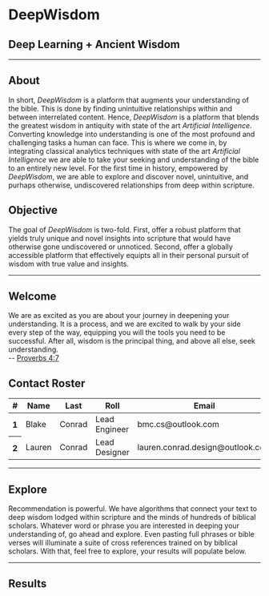 <h1> DeepWisdom </h1>
<h2> Deep Learning + Ancient Wisdom </h2>
<hr>
<h2>About</h2>
<p>In short, <em>DeepWisdom</em> is a platform that augments your understanding of the bible. This is done by finding unintuitive relationships within and between interrelated content. Hence, <em>DeepWisdom</em>
is a platform that blends the greatest wisdom in antiquity with state of the art <em>Artificial Intelligence</em>. Converting knowledge into understanding is one of the most profound and challenging tasks a human can face. This is where we come in, by integrating classical analytics techniques with state of the art <em>Artificial Intelligence</em> we are able to take your seeking and understanding of the bible to an entirely new level. For the first time in history, empowered by <em>DeepWisdom</em>, we are able to explore and discover novel, unintuitive, and purhaps otherwise, undiscovered relationships from deep within scripture. </p>

<h2>Objective</h2>
<p>
The goal of <em>DeepWisdom</em> is two-fold. First, offer a robust platform that yields truly unique and novel insights into scripture that would have otherwise gone undiscovered or unnoticed. Second, offer a globally accessible platform that effectively equipts all in their personal pursuit of wisdom with true value and insights.</p>
<hr>

<h2>Welcome</h2>
<p> We are as excited as you are about your journey in deepening your understanding. It is a process, and we are excited to walk by your side every step of the way, equipping you will the tools you need to be successful. After all, wisdom is the principal thing, and above all else, seek understanding.<br>
-- <a href="https://biblehub.com/proverbs/4-7.htm">Proverbs 4:7</a></p>

<h2>Contact Roster</h2>
 <table class="table">
    <thead>
      <tr>
        <th scope="col">#</th>
        <th scope="col">Name</th>
        <th scope="col">Last</th>
        <th scope="col">Roll</th>
        <th scope="col">Email</th>
      </tr>
    </thead>
    <tbody>
      <tr>
        <th scope="row">1</th>
        <td>Blake</td>
        <td>Conrad</td>
        <td>Lead Engineer</td>
        <td>bmc.cs@outlook.com</td>
      </tr>
      <tr>
        <th scope="row">2</th>
        <td>Lauren</td>
        <td>Conrad</td>
        <td>Lead Designer</td>
        <td>lauren.conrad.design@outlook.com</td>
      </tr>
      </tr>
    </tbody>
  </table>
<hr>

<h2>Explore</h2>
<p>Recommendation is powerful. We have algorithms that connect your text to deep wisdom lodged within scripture and the minds of hundreds of biblical scholars. Whatever word or phrase you are interested in deeping your understanding of, go ahead and explore. Even pasting full phrases or bible verses will illuminate a suite of cross references trained on by biblical scholars. With that, feel free to explore, your results will populate below.</p>
<hr>
<h2>Results</h2>
<div id="resultsContainer">
</div>